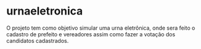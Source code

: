 # urnaeletronica
O projeto tem como objetivo simular uma urna eletrônica, onde sera feito o cadastro de prefeito e vereadores assim como fazer a votação dos candidatos cadastrados.  

